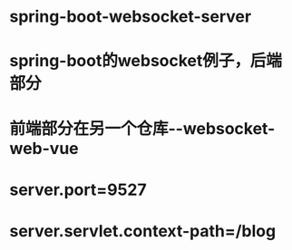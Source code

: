 # spring-boot-websocket-server

# spring-boot的websocket例子，后端部分

# 前端部分在另一个仓库--websocket-web-vue

# server.port=9527

# server.servlet.context-path=/blog
